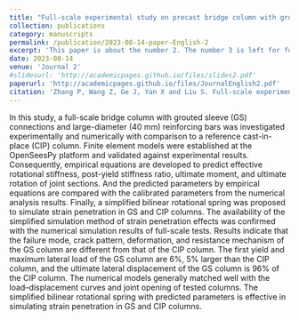 ```yaml
---
title: "Full-scale experimental study on precast bridge column with grouted sleeve connections and large-diameter reinforcing bars"
collection: publications
category: manuscripts
permalink: /publication/2023-08-14-paper-English-2
excerpt: 'This paper is about the number 2. The number 3 is left for future work.'
date: 2023-08-14
venue: 'Journal 2'
#slidesurl: 'http://academicpages.github.io/files/slides2.pdf'
paperurl: 'http://academicpages.github.io/files/JournalEnglish2.pdf'
citation: 'Zhang P, Wang Z, Ge J, Yan X and Liu S. Full-scale experimental study on precast bridge column with grouted sleeve connections and large-diameter reinforcing bars. Engineering Structures 2023; 294: 116747'
---
```


In this study, a full-scale bridge column with grouted sleeve (GS) connections and large-diameter (40 mm) reinforcing bars was investigated experimentally and numerically with comparison to a reference cast-in-place (CIP) column. Finite element models were established at the OpenSeesPy platform and validated against experimental results. Consequently, empirical equations are developed to predict effective rotational stiffness, post-yield stiffness ratio, ultimate moment, and ultimate rotation of joint sections. And the predicted parameters by empirical equations are compared with the calibrated parameters from the numerical analysis results. Finally, a simplified bilinear rotational spring was proposed to simulate strain penetration in GS and CIP columns. The availability of the simplified simulation method of strain penetration effects was confirmed with the numerical simulation results of full-scale tests. Results indicate that the failure mode, crack pattern, deformation, and resistance mechanism of the GS column are different from that of the CIP column. The first yield and maximum lateral load of the GS column are 6%, 5% larger than the CIP column, and the ultimate lateral displacement of the GS column is 96% of the CIP column. The numerical models generally matched well with the load–displacement curves and joint opening of tested columns. The simplified bilinear rotational spring with predicted parameters is effective in simulating strain penetration in GS and CIP columns.
